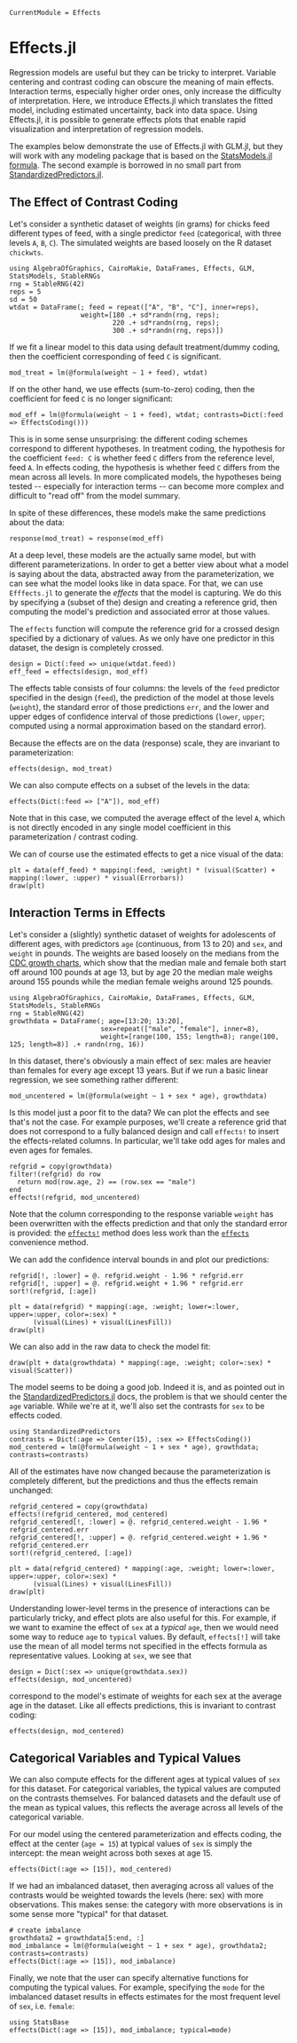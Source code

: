 ```@meta
CurrentModule = Effects
```

# Effects.jl

Regression models are useful but they can be tricky to interpret. Variable centering and contrast coding can obscure the meaning of main effects. Interaction terms, especially higher order ones, only increase the difficulty of interpretation. Here, we introduce Effects.jl which translates the fitted model, including estimated uncertainty, back into data space. Using Effects.jl, it is possible to generate effects plots that enable rapid visualization and interpretation of regression models.

The examples below demonstrate the use of Effects.jl with GLM.jl,
but they will work with any modeling package that is based on the [StatsModels.jl
formula](https://juliastats.org/StatsModels.jl/stable/formula/).
The second example is borrowed in no small part from [StandardizedPredictors.jl](https://beacon-biosignals.github.io/StandardizedPredictors.jl/dev/).

## The Effect of Contrast Coding

Let's consider a synthetic dataset of weights (in grams) for chicks feed different types of feed, with a single predictor `feed` (categorical, with three levels `A`, `B`, `C`). The simulated weights are based loosely on the R dataset `chickwts`.

```@example contrasts
using AlgebraOfGraphics, CairoMakie, DataFrames, Effects, GLM, StatsModels, StableRNGs
rng = StableRNG(42)
reps = 5
sd = 50
wtdat = DataFrame(; feed = repeat(["A", "B", "C"], inner=reps),
                  weight=[180 .+ sd*randn(rng, reps);
                          220 .+ sd*randn(rng, reps);
                          300 .+ sd*randn(rng, reps)])
```

If we fit a linear model to this data using default treatment/dummy coding, then the coefficient corresponding of feed `C` is significant.

```@example contrasts
mod_treat = lm(@formula(weight ~ 1 + feed), wtdat)
```

If on the other hand, we use effects (sum-to-zero) coding, then the coefficient for feed `C` is no longer significant:

```@example contrasts
mod_eff = lm(@formula(weight ~ 1 + feed), wtdat; contrasts=Dict(:feed => EffectsCoding()))
```

This is in some sense unsurprising: the different coding schemes correspond to different hypotheses. In treatment coding, the hypothesis for the coefficient `feed: C` is whether feed `C` differs from the reference level, feed `A`. In effects coding, the hypothesis is whether feed `C` differs from the mean across all levels. In more complicated models, the hypotheses being tested -- especially for interaction terms -- can become more complex and difficult to "read off" from the model summary.

In spite of these differences, these models make the same predictions about the data:

```@example contrasts
response(mod_treat) ≈ response(mod_eff)
```

At a deep level, these models are the actually same model, but with different parameterizations. In order to get a better view about what a model is saying about the data, abstracted away from the parameterization, we can see what the model looks like in data space. For that, we can use `Efffects.jl` to generate the *effects* that the model is capturing. We do this by specifying a (subset of the) design and creating a reference grid, then computing the model's prediction and associated error at those values.

The `effects` function will compute the reference grid for a crossed design specified by a dictionary of values. As we only have one predictor in this dataset, the design is completely crossed.


```@example contrasts
design = Dict(:feed => unique(wtdat.feed))
eff_feed = effects(design, mod_eff)
```

The effects table consists of four columns: the levels of the `feed` predictor specified in the design (`feed`), the prediction of the model at those levels (`weight`), the standard error of those predictions `err`, and the lower and upper edges of confidence interval of those predictions (`lower`, `upper`; computed using a normal approximation based on the standard error).

Because the effects are on the data (response) scale, they are invariant to parameterization:
```@example contrasts
effects(design, mod_treat)
```

We can also compute effects on a subset of the levels in the data:
```@example contrasts
effects(Dict(:feed => ["A"]), mod_eff)
```
Note that in this case, we computed the average effect of the level `A`, which is not directly encoded in any single model coefficient in this parameterization / contrast coding.


We can of course use the estimated effects to get a nice visual of the data:

```@example contrasts
plt = data(eff_feed) * mapping(:feed, :weight) * (visual(Scatter) + mapping(:lower, :upper) * visual(Errorbars))
draw(plt)
```

## Interaction Terms in Effects

Let's consider a (slightly) synthetic dataset of weights for adolescents of
different ages, with predictors `age` (continuous, from 13 to 20) and `sex`, and
`weight` in pounds.  The weights are based loosely on the medians from the [CDC
growth charts](https://www.cdc.gov/growthcharts/html_charts/wtage.htm), which
show that the median male and female both start off around 100 pounds at age 13,
but by age 20 the median male weighs around 155 pounds while the median female
weighs around 125 pounds.

```@example centering
using AlgebraOfGraphics, CairoMakie, DataFrames, Effects, GLM, StatsModels, StableRNGs
rng = StableRNG(42)
growthdata = DataFrame(; age=[13:20; 13:20],
                       sex=repeat(["male", "female"], inner=8),
                       weight=[range(100, 155; length=8); range(100, 125; length=8)] .+ randn(rng, 16))
```

In this dataset, there's obviously a main effect of sex: males are heavier than
females for every age except 13 years.  But if we run a basic linear regression, we
see something rather different:

```@example centering
mod_uncentered = lm(@formula(weight ~ 1 + sex * age), growthdata)
```

Is this model just a poor fit to the data? We can plot the effects and see that's not the case. For example purposes, we'll create a reference grid that does not correspond to a fully balanced design and call `effects!` to insert the effects-related columns. In particular, we'll take odd ages for males and even ages for females.

```@example centering
refgrid = copy(growthdata)
filter!(refgrid) do row
  return mod(row.age, 2) == (row.sex == "male")
end
effects!(refgrid, mod_uncentered)
```

Note that the column corresponding to the response variable `weight` has been overwritten with the effects prediction and that only the standard error is provided: the [`effects!`](@ref) method does less work than the [`effects`](@ref) convenience method.

We can add the confidence interval bounds in and plot our predictions:
```@example centering
refgrid[!, :lower] = @. refgrid.weight - 1.96 * refgrid.err
refgrid[!, :upper] = @. refgrid.weight + 1.96 * refgrid.err
sort!(refgrid, [:age])

plt = data(refgrid) * mapping(:age, :weight; lower=:lower, upper=:upper, color=:sex) *
      (visual(Lines) + visual(LinesFill))
draw(plt)
```

We can also add in the raw data to check the model fit:

```@example centering
draw(plt + data(growthdata) * mapping(:age, :weight; color=:sex) * visual(Scatter))
```

The model seems to be doing a good job. Indeed it is, and as pointed out in the [StandardizedPredictors.jl](https://beacon-biosignals.github.io/StandardizedPredictors.jl/dev/) docs, the problem is that we should center the `age` variable. While we're at it, we'll also set the contrasts for `sex` to be effects coded.

```@example centering
using StandardizedPredictors
contrasts = Dict(:age => Center(15), :sex => EffectsCoding())
mod_centered = lm(@formula(weight ~ 1 + sex * age), growthdata; contrasts=contrasts)
```

All of the estimates have now changed because the parameterization is completely different, but the predictions and thus the effects remain unchanged:

```@example centering
refgrid_centered = copy(growthdata)
effects!(refgrid_centered, mod_centered)
refgrid_centered[!, :lower] = @. refgrid_centered.weight - 1.96 * refgrid_centered.err
refgrid_centered[!, :upper] = @. refgrid_centered.weight + 1.96 * refgrid_centered.err
sort!(refgrid_centered, [:age])

plt = data(refgrid_centered) * mapping(:age, :weight; lower=:lower, upper=:upper, color=:sex) *
      (visual(Lines) + visual(LinesFill))
draw(plt)
```

Understanding lower-level terms in the presence of interactions can be particularly tricky, and effect plots are also useful for this. For example, if we want to examine the effect of `sex` at a *typical*  `age`, then we would need some way to reduce `age` to `typical` values. By default, `effects[!]` will take use the mean of all model terms not specified in the effects formula as representative values. Looking at `sex`, we see that

```@example centering
design = Dict(:sex => unique(growthdata.sex))
effects(design, mod_uncentered)
```

correspond to the model's estimate of weights for each sex at the average age in the dataset. Like all effects predictions, this is invariant to contrast coding:

```@example centering
effects(design, mod_centered)
```

## Categorical Variables and Typical Values

We can also compute effects for the different ages at typical values of `sex` for this dataset. For categorical variables, the typical values are computed on the contrasts themselves. For balanced datasets and the default use of the mean as typical values, this reflects the average across all levels of the categorical variable.

For our model using the centered parameterization and effects coding, the effect at the center (`age = 15`) at typical values of `sex` is simply the intercept: the mean weight across both sexes at age 15.
```@example centering
effects(Dict(:age => [15]), mod_centered)
```

If we had an imbalanced dataset, then averaging across all values of the contrasts would be weighted towards the levels (here: sex) with more observations. This makes sense: the category with more observations is in some sense more "typical" for that dataset.

```@example centering
# create imbalance
growthdata2 = growthdata[5:end, :]
mod_imbalance = lm(@formula(weight ~ 1 + sex * age), growthdata2; contrasts=contrasts)
effects(Dict(:age => [15]), mod_imbalance)
```

Finally, we note that the user can specify alternative functions for computing the typical values. For example, specifying the `mode` for the imbalanced dataset results in effects estimates for the most frequent level of `sex`, i.e. `female`:

```@example centering
using StatsBase
effects(Dict(:age => [15]), mod_imbalance; typical=mode)
```
